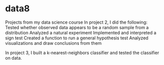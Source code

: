 # data8
Projects from my data science course
In project 2, I did the following:
Tested whether observed data appears to be a random sample from a distribution
Analyzed a natural experiment
Implemented and interpreted a sign test
Created a function to run a general hypothesis test
Analyzed visualizations and draw conclusions from them

In project 3, I built a k-nearest-neighbors classifier and tested the classifier on data.
